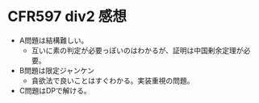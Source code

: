 # CFR597 div2 感想

- A問題は結構難しい。
  - 互いに素の判定が必要っぽいのはわかるが、証明は中国剰余定理が必要。
- B問題は限定ジャンケン
  - 貪欲法で良いことはすぐわかる。実装重視の問題。
- C問題はDPで解ける。

